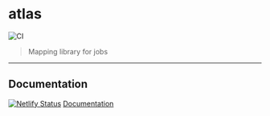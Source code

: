 # atlas

![CI](https://github.com/chronark/atlas/workflows/CI/badge.svg)

> Mapping library for jobs

---

## Documentation

[![Netlify Status](https://api.netlify.com/api/v1/badges/9f3aa917-2387-416d-b2ed-01f52d7c8537/deploy-status)](https://app.netlify.com/sites/atlas-documentation/deploys)
[Documentation](https://atlas-documentation.netlify.com)

